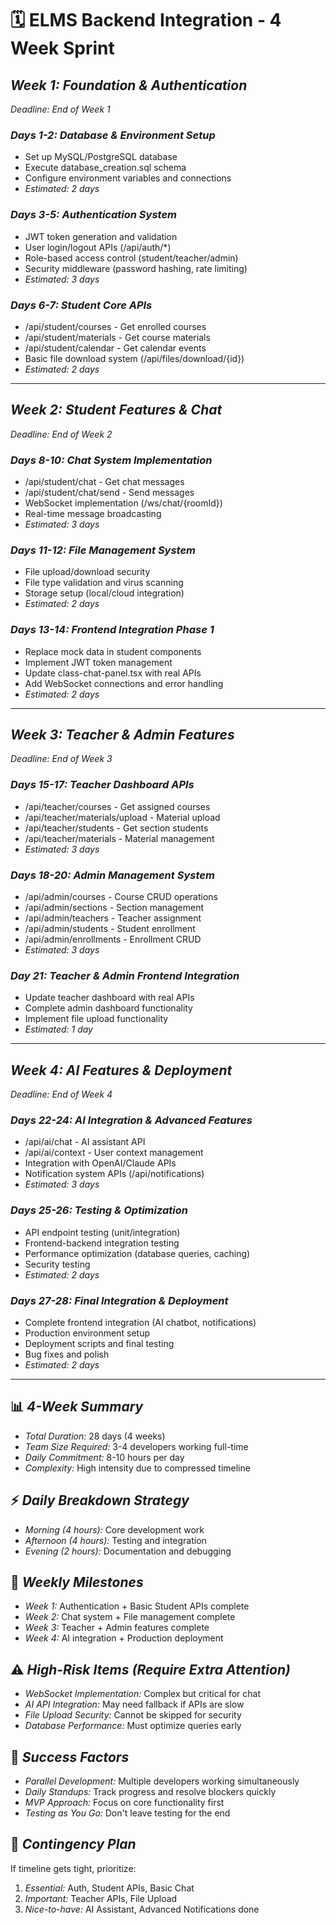 # 🗓️ ELMS Backend Integration - 4 Week Sprint

## *Week 1: Foundation & Authentication*
*Deadline: End of Week 1*

### *Days 1-2: Database & Environment Setup*
- Set up MySQL/PostgreSQL database
- Execute database_creation.sql schema
- Configure environment variables and connections
- *Estimated: 2 days*

### *Days 3-5: Authentication System*
- JWT token generation and validation
- User login/logout APIs (/api/auth/*)
- Role-based access control (student/teacher/admin)
- Security middleware (password hashing, rate limiting)
- *Estimated: 3 days*

### *Days 6-7: Student Core APIs*
- /api/student/courses - Get enrolled courses
- /api/student/materials - Get course materials
- /api/student/calendar - Get calendar events
- Basic file download system (/api/files/download/{id})
- *Estimated: 2 days*

---

## *Week 2: Student Features & Chat*
*Deadline: End of Week 2*

### *Days 8-10: Chat System Implementation*
- /api/student/chat - Get chat messages
- /api/student/chat/send - Send messages
- WebSocket implementation (/ws/chat/{roomId})
- Real-time message broadcasting
- *Estimated: 3 days*

### *Days 11-12: File Management System*
- File upload/download security
- File type validation and virus scanning
- Storage setup (local/cloud integration)
- *Estimated: 2 days*

### *Days 13-14: Frontend Integration Phase 1*
- Replace mock data in student components
- Implement JWT token management
- Update class-chat-panel.tsx with real APIs
- Add WebSocket connections and error handling
- *Estimated: 2 days*

---

## *Week 3: Teacher & Admin Features*
*Deadline: End of Week 3*

### *Days 15-17: Teacher Dashboard APIs*
- /api/teacher/courses - Get assigned courses
- /api/teacher/materials/upload - Material upload
- /api/teacher/students - Get section students
- /api/teacher/materials - Material management
- *Estimated: 3 days*

### *Days 18-20: Admin Management System*
- /api/admin/courses - Course CRUD operations
- /api/admin/sections - Section management
- /api/admin/teachers - Teacher assignment
- /api/admin/students - Student enrollment
- /api/admin/enrollments - Enrollment CRUD
- *Estimated: 3 days*

### *Day 21: Teacher & Admin Frontend Integration*
- Update teacher dashboard with real APIs
- Complete admin dashboard functionality
- Implement file upload functionality
- *Estimated: 1 day*

---

## *Week 4: AI Features & Deployment*
*Deadline: End of Week 4*

### *Days 22-24: AI Integration & Advanced Features*
- /api/ai/chat - AI assistant API
- /api/ai/context - User context management
- Integration with OpenAI/Claude APIs
- Notification system APIs (/api/notifications)
- *Estimated: 3 days*

### *Days 25-26: Testing & Optimization*
- API endpoint testing (unit/integration)
- Frontend-backend integration testing
- Performance optimization (database queries, caching)
- Security testing
- *Estimated: 2 days*

### *Days 27-28: Final Integration & Deployment*
- Complete frontend integration (AI chatbot, notifications)
- Production environment setup
- Deployment scripts and final testing
- Bug fixes and polish
- *Estimated: 2 days*

---

## 📊 *4-Week Summary*
- *Total Duration:* 28 days (4 weeks)
- *Team Size Required:* 3-4 developers working full-time
- *Daily Commitment:* 8-10 hours per day
- *Complexity:* High intensity due to compressed timeline

## ⚡ *Daily Breakdown Strategy*
- *Morning (4 hours):* Core development work
- *Afternoon (4 hours):* Testing and integration
- *Evening (2 hours):* Documentation and debugging

## 🎯 *Weekly Milestones*
- *Week 1:* Authentication + Basic Student APIs complete
- *Week 2:* Chat system + File management complete  
- *Week 3:* Teacher + Admin features complete
- *Week 4:* AI integration + Production deployment

## ⚠️ *High-Risk Items (Require Extra Attention)*
- *WebSocket Implementation:* Complex but critical for chat
- *AI API Integration:* May need fallback if APIs are slow
- *File Upload Security:* Cannot be skipped for security
- *Database Performance:* Must optimize queries early

## 🚀 *Success Factors*
- *Parallel Development:* Multiple developers working simultaneously
- *Daily Standups:* Track progress and resolve blockers quickly
- *MVP Approach:* Focus on core functionality first
- *Testing as You Go:* Don't leave testing for the end

## 🔄 *Contingency Plan*
If timeline gets tight, prioritize:
1. *Essential:* Auth, Student APIs, Basic Chat
2. *Important:* Teacher APIs, File Upload
3. *Nice-to-have:* AI Assistant, Advanced Notifications 
done 